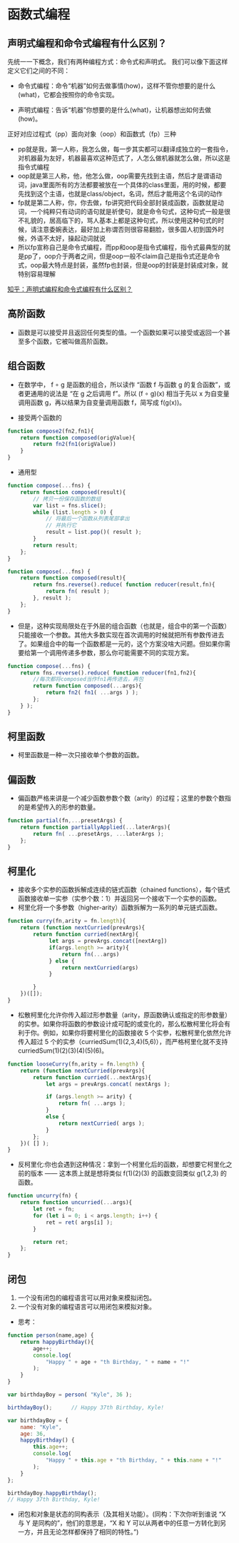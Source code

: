 # 函数式编程

## 声明式编程和命令式编程有什么区别？

先统一一下概念，我们有两种编程方式：命令式和声明式。
我们可以像下面这样定义它们之间的不同：

- 命令式编程：命令“机器”如何去做事情(how)，这样不管你想要的是什么(what)，它都会按照你的命令实现。

- 声明式编程：告诉“机器”你想要的是什么(what)，让机器想出如何去做(how)。

正好对应过程式（pp）面向对象（oop）和函数式（fp）三种

- pp就是我，第一人称，我怎么做，每一步其实都可以翻译成独立的一套指令，对机器最为友好，机器最喜欢这种范式了，人怎么做机器就怎么做，所以这是指令式编程
- oop就是第三人称，他，他怎么做，oop需要先找到主语，然后才是谓语动词，java里面所有的方法都要被放在一个具体的class里面，用的时候，都要先找到这个主语，也就是class/object，名词，然后才能用这个名词的动作
- fp就是第二人称，你，你去做，fp讲究把代码全部封装成函数，函数就是动词，一个纯粹只有动词的语句就是祈使句，就是命令句式，这种句式一般是很不礼貌的，居高临下的，骂人基本上都是这种句式，所以使用这种句式的时候，请注意委婉表达，最好加上称谓否则很容易翻脸，很多国人初到国外时候，外语不太好，操起动词就说
- 所以fp宣称自己是命令式编程，而pp和oop是指令式编程，指令式最典型的就是pp了，oop介于两者之间，但是oop一般不claim自己是指令式还是命令式，oop最大特点是封装，虽然fp也封装，但是oop的封装是封装成对象，就特别容易理解

[知乎：声明式编程和命令式编程有什么区别？](https://www.zhihu.com/question/22285830)

## 高阶函数

- 函数是可以接受并且返回任何类型的值。一个函数如果可以接受或返回一个甚至多个函数，它被叫做高阶函数。

## 组合函数

- 在数学中， f ∘ g 是函数的组合，所以读作 “函数 f 与函数 g 的复合函数”，或者更通用的说法是 “在 g 之后调用 f”。所以 (f ∘ g)(x) 相当于先以 x 为自变量调用函数 g，再以结果为自变量调用函数 f，简写成 f(g(x))。

- 接受两个函数的

```js
function compose2(fn2,fn1){
    return function composed(origValue){
        return fn2(fn1(origValue))
    }
}

```

- 通用型

```js
function compose(...fns) {
    return function composed(result){
        // 拷贝一份保存函数的数组
        var list = fns.slice();
        while (list.length > 0) {
            // 将最后一个函数从列表尾部拿出
            // 并执行它
            result = list.pop()( result );
        }
        return result;
    };
}

function compose(...fns) {
    return function composed(result){
        return fns.reverse().reduce( function reducer(result,fn){
            return fn( result );
        }, result );
    };
}

```

- 但是，这种实现局限处在于外层的组合函数（也就是，组合中的第一个函数）只能接收一个参数。其他大多数实现在首次调用的时候就把所有参数传进去了。如果组合中的每一个函数都是一元的，这个方案没啥大问题。但如果你需要给第一个调用传递多参数，那么你可能需要不同的实现方案。

```js
function compose(...fns) {
    return fns.reverse().reduce( function reducer(fn1,fn2){
        //每次都将composed当作fn1再传进去，再包
        return function composed(...args){
            return fn2( fn1( ...args ) );
        };
    } );
}
```

## 柯里函数

- 柯里函数是一种一次只接收单个参数的函数。

## 偏函数

- 偏函数严格来讲是一个减少函数参数个数（arity）的过程；这里的参数个数指的是希望传入的形参的数量。

```js
function partial(fn,...presetArgs) {
    return function partiallyApplied(...laterArgs){
        return fn( ...presetArgs, ...laterArgs );
    };
}
```

## 柯里化

- 接收多个实参的函数拆解成连续的链式函数（chained functions），每个链式函数接收单一实参（实参个数：1）并返回另一个接收下一个实参的函数。
- 柯里化将一个多参数（higher-arity）函数拆解为一系列的单元链式函数。

```js
function curry(fn,arity = fn.length){
    return (function nextCurried(prevArgs){
        return function curried(nextArg){
             let args = prevArgs.concat([nextArg])
             if(args.length >= arity){
                 return fn(...args)
             } else {
                 return nextCurried(args)
             }

        }
    })([]);
}
```

- 松散柯里化允许你传入超过形参数量（arity，原函数确认或指定的形参数量）的实参。如果你将函数的参数设计成可配的或变化的，那么松散柯里化将会有利于你。例如，如果你将要柯里化的函数接收 5 个实参，松散柯里化依然允许传入超过 5 个的实参（curriedSum(1)(2,3,4)(5,6)），而严格柯里化就不支持 curriedSum(1)(2)(3)(4)(5)(6)。

```js
function looseCurry(fn,arity = fn.length) {
    return (function nextCurried(prevArgs){
        return function curried(...nextArgs){
            let args = prevArgs.concat( nextArgs );

            if (args.length >= arity) {
                return fn( ...args );
            }
            else {
                return nextCurried( args );
            }
        };
    })( [] );
}

```

- 反柯里化:你也会遇到这种情况：拿到一个柯里化后的函数，却想要它柯里化之前的版本 —— 这本质上就是想将类似 f(1)(2)(3) 的函数变回类似 g(1,2,3) 的函数。

```js
function uncurry(fn) {
    return function uncurried(...args){
        let ret = fn;
        for (let i = 0; i < args.length; i++) {
            ret = ret( args[i] );
        }

        return ret;
    };
}
```

## 闭包

1. 一个没有闭包的编程语言可以用对象来模拟闭包。
1. 一个没有对象的编程语言可以用闭包来模拟对象。

- 思考：

```js
function person(name,age) {
    return happyBirthday(){
        age++;
        console.log(
            "Happy " + age + "th Birthday, " + name + "!"
        );
    }
}

var birthdayBoy = person( "Kyle", 36 );

birthdayBoy();      // Happy 37th Birthday, Kyle!

var birthdayBoy = {
    name: "Kyle",
    age: 36,
    happyBirthday() {
        this.age++;
        console.log(
            "Happy " + this.age + "th Birthday, " + this.name + "!"
        );
    }
};

birthdayBoy.happyBirthday();
// Happy 37th Birthday, Kyle!

```

- 闭包和对象是状态的同构表示（及其相关功能）。(同构：下次你听到谁说 “X 与 Y 是同构的”，他们的意思是，“X 和 Y 可以从两者中的任意一方转化到另一方，并且无论怎样都保持了相同的特性。”)